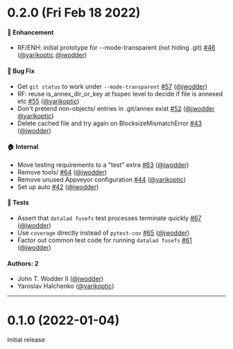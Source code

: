 # 0.2.0 (Fri Feb 18 2022)

#### 🚀 Enhancement

- RF/ENH: initial prototype for --mode-transparent (not hiding .git) [#46](https://github.com/datalad/datalad-fuse/pull/46) ([@yarikoptic](https://github.com/yarikoptic) [@jwodder](https://github.com/jwodder))

#### 🐛 Bug Fix

- Get `git status` to work under `--mode-transparent` [#57](https://github.com/datalad/datalad-fuse/pull/57) ([@jwodder](https://github.com/jwodder))
- RF: reuse is_annex_dir_or_key  at fsspec level to decide if file is annexed etc [#55](https://github.com/datalad/datalad-fuse/pull/55) ([@yarikoptic](https://github.com/yarikoptic))
- Don't pretend non-objects/ entries in .git/annex exist [#52](https://github.com/datalad/datalad-fuse/pull/52) ([@jwodder](https://github.com/jwodder) [@yarikoptic](https://github.com/yarikoptic))
- Delete cached file and try again on BlocksizeMismatchError [#43](https://github.com/datalad/datalad-fuse/pull/43) ([@jwodder](https://github.com/jwodder))

#### 🏠 Internal

- Move testing requirements to a "test" extra [#63](https://github.com/datalad/datalad-fuse/pull/63) ([@jwodder](https://github.com/jwodder))
- Remove tools/ [#64](https://github.com/datalad/datalad-fuse/pull/64) ([@jwodder](https://github.com/jwodder))
- Remove unused Appveyor configuration [#44](https://github.com/datalad/datalad-fuse/pull/44) ([@yarikoptic](https://github.com/yarikoptic))
- Set up auto [#42](https://github.com/datalad/datalad-fuse/pull/42) ([@jwodder](https://github.com/jwodder))

#### 🧪 Tests

- Assert that `datalad fusefs` test processes terminate quickly [#67](https://github.com/datalad/datalad-fuse/pull/67) ([@jwodder](https://github.com/jwodder))
- Use `coverage` directly instead of `pytest-cov` [#65](https://github.com/datalad/datalad-fuse/pull/65) ([@jwodder](https://github.com/jwodder))
- Factor out common test code for running `datalad fusefs` [#61](https://github.com/datalad/datalad-fuse/pull/61) ([@jwodder](https://github.com/jwodder))

#### Authors: 2

- John T. Wodder II ([@jwodder](https://github.com/jwodder))
- Yaroslav Halchenko ([@yarikoptic](https://github.com/yarikoptic))

---

# 0.1.0 (2022-01-04)

Initial release

